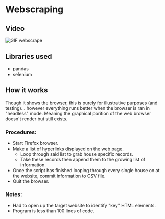 # Webscraping
## Video
![GIF webscrape](https://github.com/JackFlexington/python_project_showcase/blob/master/webscraping/webscraping.gif)

## Libraries used
* pandas
* selenium

## How it works
Though it shows the browser, this is purely for illustrative purposes (and testing)... however everything runs better when the browser is ran in "headless" mode. Meaning the graphical porition of the web browser doesn't render but still exists.

### Procedures:
* Start Firefox browser.
* Make a list of hyperlinks displayed on the web page.
  * Loop through said list to grab house specific records.
  * Take these records then append them to the growing list of information.
* Once the script has finished looping through every single house on at the website, commit information to CSV file.
* Quit the browser.

### Notes:
* Had to open up the target website to identify "key" HTML elements.
* Program is less than 100 lines of code.
